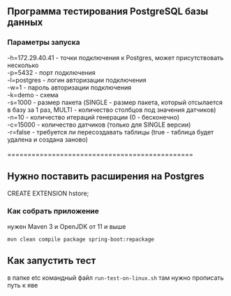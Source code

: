 ## Программа тестирования PostgreSQL базы данных

### Параметры запуска<br/>
-h=172.29.40.41 - точки подключения к Postgres, может присутствовать несколько<br/>
-p=5432 - порт подключения<br/>
-l=postgres - логин авторизации подключения<br/>
-w=1 - пароль авторизации подключения<br/>
-k=demo - cхема <br/>
-s=1000 - размер пакета (SINGLE - размер пакета, который отсылается в базу за 1 раз, MULTI - количество столбцов под значения датчиков)<br/>
-n=10 - количество итераций генерации (0 - бесконечно)<br/>
-c=15000 - количество датчиков (только для SINGLE версии)<br/>
-r=false - требуется ли пересоздавать таблицы (true - таблица будет удалена и создана заново)<br/>
<br/>
==============================================<br/>
## Нужно поставить расширения на Postgres
CREATE EXTENSION hstore;

### Как собрать приложение
нужен Maven 3 и OpenJDK от 11 и выше
```
mvn clean compile package spring-boot:repackage 
```

## Как запустить тест
в папке etc командный файл `run-test-on-linux.sh`
там нужно прописать путь к яве